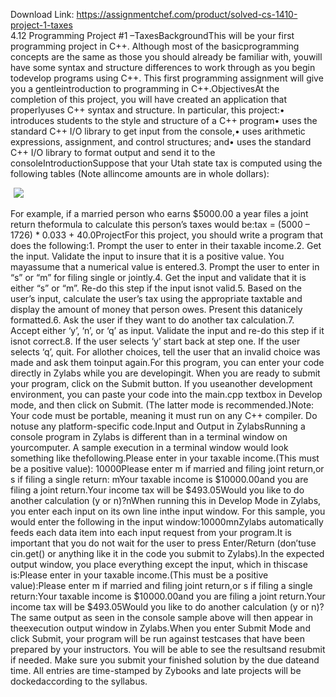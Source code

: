 Download Link: https://assignmentchef.com/product/solved-cs-1410-project-1-taxes
<br>
4.12 Programming Project #1 –TaxesBackgroundThis will be your first programming project in C++. Although most of the basicprogramming concepts are the same as those you should already be familiar with, youwill have some syntax and structure differences to work through as you begin todevelop programs using C++. This first programming assignment will give you a gentleintroduction to programming in C++.ObjectivesAt the completion of this project, you will have created an application that properlyuses C++ syntax and structure. In particular, this project:• introduces students to the style and structure of a C++ program• uses the standard C++ I/O library to get input from the console,• uses arithmetic expressions, assignment, and control structures; and• uses the standard C++ I/O library to format output and send it to the consoleIntroductionSuppose that your Utah state tax is computed using the following tables (Note allincome amounts are in whole dollars):

<img decoding="async" data-recalc-dims="1" data-src="https://i0.wp.com/www.ankitcodinghub.com/wp-content/uploads/2020/03/997.png?w=980&amp;ssl=1" class="lazyload" src="data:image/gif;base64,R0lGODlhAQABAAAAACH5BAEKAAEALAAAAAABAAEAAAICTAEAOw==">

 <noscript>

  <img decoding="async" src="https://i0.wp.com/www.ankitcodinghub.com/wp-content/uploads/2020/03/997.png?w=980&amp;ssl=1" data-recalc-dims="1">

 </noscript>For example, if a married person who earns $5000.00 a year files a joint return theformula to calculate this person’s taxes would be:tax = (5000 – 1726) * 0.033 + 40.0ProjectFor this project, you should write a program that does the following:1. Prompt the user to enter in their taxable income.2. Get the input. Validate the input to insure that it is a positive value. You mayassume that a numerical value is entered.3. Prompt the user to enter in “s” or “m” for filing single or jointly.4. Get the input and validate that it is either “s” or “m”. Re-do this step if the input isnot valid.5. Based on the user’s input, calculate the user’s tax using the appropriate taxtable and display the amount of money that person owes. Present this datanicely formatted.6. Ask the user if they want to do another tax calculation.7. Accept either ‘y’, ‘n’, or ‘q’ as input. Validate the input and re-do this step if it isnot correct.8. If the user selects ‘y’ start back at step one. If the user selects ‘q’, quit. For allother choices, tell the user that an invalid choice was made and ask them toinput again.For this program, you can enter your code directly in Zylabs while you are developingit. When you are ready to submit your program, click on the Submit button. If you useanother development environment, you can paste your code into the main.cpp textbox in Develop mode, and then click on Submit. (The latter mode is recommended.)Note: Your code must be portable, meaning it must run on any C++ compiler. Do notuse any platform-specific code.Input and Output in ZylabsRunning a console program in Zylabs is different than in a terminal window on yourcomputer. A sample execution in a terminal window would look something like thefollowing.Please enter in your taxable income.(This must be a positive value): 10000Please enter m if married and filing joint return,or s if filing a single return: mYour taxable income is $10000.00and you are filing a joint return.Your income tax will be $493.05Would you like to do another calculation (y or n)?nWhen running this in Develop Mode in Zylabs, you enter each input on its own line inthe input window. For this sample, you would enter the following in the input window:10000mnZylabs automatically feeds each data item into each input request from your program.It is important that you do not wait for the user to press Enter/Return (don’tuse cin.get() or anything like it in the code you submit to Zylabs).In the expected output window, you place everything except the input, which in thiscase is:Please enter in your taxable income.(This must be a positive value):Please enter m if married and filing joint return,or s if filing a single return:Your taxable income is $10000.00and you are filing a joint return.Your income tax will be $493.05Would you like to do another calculation (y or n)?The same output as seen in the console sample above will then appear in theexecution output window in Zylabs.When you enter Submit Mode and click Submit, your program will be run against testcases that have been prepared by your instructors. You will be able to see the resultsand resubmit if needed. Make sure you submit your finished solution by the due dateand time. All entries are time-stamped by Zybooks and late projects will be dockedaccording to the syllabus.